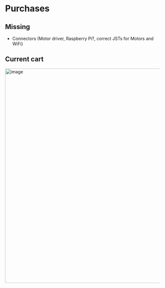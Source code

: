 # Purchases

## Missing
- Connectors (Motor driver, Raspberry Pi?, correct JSTs for Motors and WiFi)

## Current cart

<img width="697" alt="image" src="https://user-images.githubusercontent.com/2276327/194333828-5181a111-8cbd-4a64-b68c-9ec26e856271.png">
